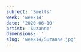 ```yaml
---
subject: 'Smells'
week: 'week14'
date: '2020-06-10'
artist: 'Suzanne'
dimensions: ''
slug: 'week14/Suzanne.jpg'
---
```

